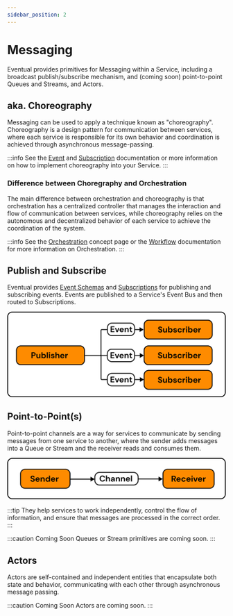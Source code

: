 ```yaml
---
sidebar_position: 2
---
```


# Messaging

Eventual provides primitives for Messaging within a Service, including a broadcast publish/subscribe mechanism, and (coming soon) point-to-point Queues and Streams, and Actors.

## aka. Choreography

Messaging can be used to apply a technique known as "choreography". Choreography is a design pattern for communication between services, where each service is responsible for its own behavior and coordination is achieved through asynchronous message-passing.

:::info
See the [Event](../reference/messaging/event.md) and [Subscription](../reference/messaging/subscription.md) documentation or more information on how to implement choreography into your Service.
:::

### Difference between Choregraphy and Orchestration

The main difference between orchestration and choreography is that orchestration has a centralized controller that manages the interaction and flow of communication between services, while choreography relies on the autonomous and decentralized behavior of each service to achieve the coordination of the system.

:::info
See the [Orchestration](./orchestration.md) concept page or the [Workflow](../reference/orchestration/workflow.md) documentation for more information on Orchestration.
:::

## Publish and Subscribe

Eventual provides [Event Schemas](../reference/messaging/event.md) and [Subscriptions](../reference/messaging/subscription.md) for publishing and subscribing events. Events are published to a Service's Event Bus and then routed to Subscriptions.

![](../../assets/pub-sub.png)

## Point-to-Point(s)

Point-to-point channels are a way for services to communicate by sending messages from one service to another, where the sender adds messages into a Queue or Stream and the receiver reads and consumes them.

![](../../assets/point-to-point.png)

:::tip
They help services to work independently, control the flow of information, and ensure that messages are processed in the correct order.
:::

:::caution Coming Soon
Queues or Stream primitives are coming soon.
:::

## Actors

Actors are self-contained and independent entities that encapsulate both state and behavior, communicating with each other through asynchronous message passing.

:::caution Coming Soon
Actors are coming soon.
:::
